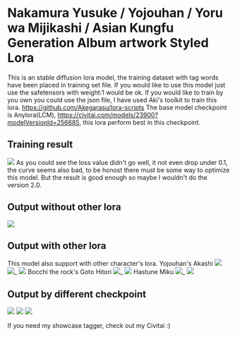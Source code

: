 # Nakamura Yusuke / Yojouhan / Yoru wa Mijikashi / Asian Kungfu Generation Album artwork Styled Lora

This is an stable diffusion lora model, the training dataset with tag words have been placed in training set file. If you would like to use this model just use the safetensors with weight:1 would be ok.
If you would like to train by you own you could use the json file, I have used Aki's toolkit to train this lora. https://github.com/Akegarasu/lora-scripts
The base model checkpoint is Anylora(LCM), https://civitai.com/models/23900?modelVersionId=256685, this lora perform best in this checkpoint.

## Training result
![](TrainingDetails.png)
As you could see the loss value didn't go well, it not even drop under 0.1, the curve seems also bad, to be honost there must be some way to optimize this model. But the result is good enough so maybe I wouldn't do the version 2.0.

## Output without other lora
![](No_other_lora.png) 

## Output with other lora
This model also support with other character's lora.
Yojouhan's Akashi
![](Other_lora_5.png) 
![](Other_lora_6.png)_
![](Other_lora_7.png) 
Bocchi the rock's Goto Hitori
![](Other_lora_3.png)_
![](Other_lora_4.png) 
Hastune Miku 
![](Other_lora_1.png)_
![](Other_lora_2.png) 

## Output by different checkpoint
![](Other_checkpoint_1.png)
![](Other_checkpoint_2.png)
![](Other_checkpoint_3.png)

If you need my showcase tagger, check out my Civitai :)
